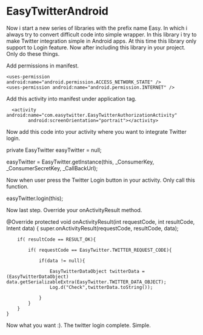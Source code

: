 EasyTwitterAndroid
==================
Now i start a new series of libraries with the prefix name Easy. In which i always try to convert difficult code into simple wrapper.
In this library i try to make Twitter integration simple in Android apps.
At this time this library only support to Login feature.
Now after including this library in your project. Only do these things.

Add permissions in manifest.

    <uses-permission android:name="android.permission.ACCESS_NETWORK_STATE" />
    <uses-permission android:name="android.permission.INTERNET" />

Add this activity into manifest under application tag.

      <activity android:name="com.easytwitter.EasyTwitterAuthorizationActivity"
            android:screenOrientation="portrait"></activity>
            
Now add this code into your activity where you want to integrate Twitter login.

  
  private EasyTwitter easyTwitter = null;
  
  easyTwitter = EasyTwitter.getInstance(this, _ConsumerKey, _ConsumerSecretKey, _CallBackUrl);
  

Now when user press the Twitter Login button in your activity. Only call this function.
  

  easyTwitter.login(this);


Now last step. Override your onActivityResult method.

  @Override
	protected void onActivityResult(int requestCode, int resultCode, Intent data) {
		super.onActivityResult(requestCode, resultCode, data);
		
		if( resultCode == RESULT_OK){
			
			if( requestCode == EasyTwitter.TWITTER_REQUEST_CODE){
				
				if(data != null){

					EasyTwitterDataObject twitterData = (EasyTwitterDataObject) data.getSerializableExtra(EasyTwitter.TWITTER_DATA_OBJECT);
					Log.d("Check",twitterData.toString());

				}
			}
		}
	}
	
Now what you want :). 
The twitter login complete. 
Simple.

